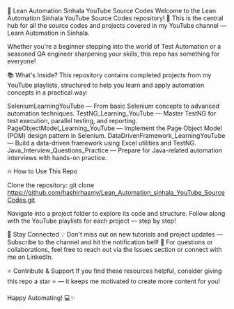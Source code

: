 🚀 Lean Automation Sinhala YouTube Source Codes
Welcome to the Lean Automation Sinhala YouTube Source Codes repository! 🎯
This is the central hub for all the source codes and projects covered in my YouTube channel — Learn Automation in Sinhala.

Whether you're a beginner stepping into the world of Test Automation or a seasoned QA engineer sharpening your skills, this repo has something for everyone!

📚 What's Inside?
This repository contains completed projects from my YouTube playlists, structured to help you learn and apply automation concepts in a practical way:

SeleniumLearningYouTube — From basic Selenium concepts to advanced automation techniques.
TestNG_Learning_YouTube — Master TestNG for test execution, parallel testing, and reporting.
PageObjectModel_Learning_YouTube — Implement the Page Object Model (POM) design pattern in Selenium.
DataDrivenFramework_LearningYouTube — Build a data-driven framework using Excel utilities and TestNG.
Java_Interview_Questions_Practice — Prepare for Java-related automation interviews with hands-on practice.

🔥 How to Use This Repo

Clone the repository:
git clone https://github.com/hashirhasmy/Lean_Automation_sinhala_YouTube_SourceCodes.git

Navigate into a project folder to explore its code and structure.
Follow along with the YouTube playlists for each project — step by step!

🎯 Stay Connected
💡 Don't miss out on new tutorials and project updates — Subscribe to the channel and hit the notification bell!
📩 For questions or collaborations, feel free to reach out via the Issues section or connect with me on LinkedIn.

⭐ Contribute & Support
If you find these resources helpful, consider giving this repo a star ⭐ — it keeps me motivated to create more content for you!

Happy Automating! 💻✨
